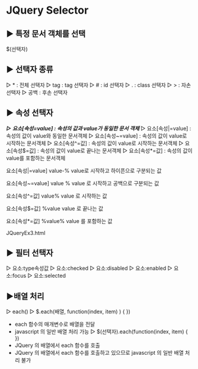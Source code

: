# JQuery Selector

▶ 특정 문서 객체를 선택
-----
$(선택자)


▶ 선택자 종류
------
▷ *		: 전체 선택자
▷ tag	: tag 선택자
▷ #		: id 선택자
▷ .		: class 선택자
▷ >		: 자손 선택자
▷ 공백	: 후손 선택자

▶ 속성 선택자
------
***▷ 요소[속성=value]		: 속성의 값과 value가 동일한 문서 객체***
▷ 요소[속성|=value]	: 속성의 값이 value와 동일한 문서객체
▷ 요소[속성~=value]	: 속성의 값이 value로 시작하는 문서객체
▷ 요소[속성^=값]		: 속성의 값이 value로 시작하는 문서객체
▷ 요소[속성$=값]		: 속성의 값이 value로 끝나는 문서객체
▷ 요소[속성*=값]		: 속성의 값이 value를 포함하는 문서객체

요소[속성|=value]
value-%
value로 시작하고 하이픈으로 구분되는 값


요소[속성~=value]
value %
value 로 시작하고 공백으로 구분되는 값

요소[속성^=값]
value%
value 로 시작하는 값

요소[속성$=값]
%value
value 로 끝나는 값

요소[속성*=값]
%value%
value 를 포함하는 값

JQueryEx3.html

▶ 필터 선택자
------
▷ 요소:type속성값
▷ 요소:checked
▷ 요소:disabled
▷ 요소:enabled
▷ 요소:focus
▷ 요소:selected

▶배열 처리
------
▷ each()
▷ $.each(배열, function(index, item) ) { })
- each 함수의 매개변수로 배열을 전달
- javascript 의 일반 배열 처리 가능
▷ $(선택자).each(function(index, item) { })
- JQuery 의 배열에서 each 함수를 호출
- JQuery 의 배열에서 each 함수를 호출하고 있으므로
  javascript 의 일반 배열 처리 불가
